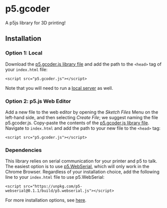 # p5.gcoder
A p5js library for 3D printing!

## Installation
### Option 1: Local
Download the [p5.gcoder.js library file](https://raw.githubusercontent.com/bsubbaraman/p5.gcoder/main/lib/p5.gcoder.js) and add the path to the `<head>` tag of your `index.html` file: 

`<script src="p5.gcoder.js"></script>`

Note that you will need to run a [local server](https://github.com/processing/p5.js/wiki/Local-server) as well.

### Option 2: p5.js Web Editor
Add a new file to the web editor by opening the _Sketch Files_ Menu on the left-hand side, and then selecting _Create File_; we suggest naming the file p5.gcoder.js. Copy-paste the contents of the [p5.gcoder.js library file](https://raw.githubusercontent.com/bsubbaraman/p5.gcoder/main/lib/p5.gcoder.js). Navigate to `index.html` and add the path to your new file to the `<head>` tag:

`<script src="p5.gcoder.js"></script>`

### Dependencies
This library relies on serial communication for your printer and p5 to talk. The easiest option is to use [p5.WebSerial](https://github.com/yoonbuck/p5.WebSerial), which will only work in the Chrome Browser. Regardless of your installation choice, add the following line to your `index.html` file to use p5.WebSerial:

`<script src="https://unpkg.com/p5-webserial@0.1.1/build/p5.webserial.js"></script>`

For more installation options, see [here](https://github.com/yoonbuck/p5.WebSerial/wiki/Guide). 

